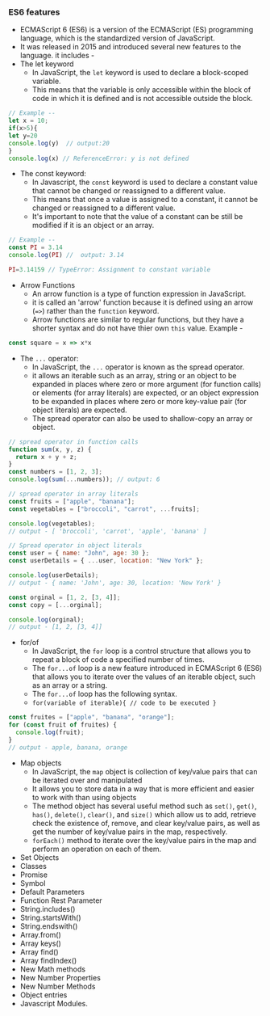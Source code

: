 ### ES6 features 
- ECMAScript 6 (ES6) is a version of the ECMAScript (ES) programming language, which is the standardized version of JavaScript.
- It was released in 2015 and introduced several new features to the language. it includes - 
- The let keyword
    - In  JavaScript, the `let` keyword is used to declare a block-scoped variable.
    - This means that the variable is only accessible within the block of code in which it is defined and is not accessible outside the block.
```javascript
// Example --
let x = 10; 
if(x>5){
let y=20
console.log(y)  // output:20
}
console.log(x) // ReferenceError: y is not defined
```
- The const keyword: 
    - In Javascript, the `const` keyword is used to declare a constant value that cannot be changed or reassigned to a different value.
    - This means that once a value is assigned to a constant, it cannot be changed or reassigned to a different value.
    - It's important to note that the value of a constant can be still be modified if it is an object or an array.
```javascript
// Example --
const PI = 3.14
console.log(PI) //  output: 3.14

PI=3.14159 // TypeError: Assignment to constant variable

```
- Arrow Functions
    - An arrow function is a type of function expression in JavaScript.
    - it is called an 'arrow' function because it is defined using an arrow (`=>`) rather than the `function` keyword.
    - Arrow functions are similar to regular functions, but they have a shorter syntax and do not have thier own `this` value.
Example - 
```javascript
const square = x => x*x
```
- The `...` operator:
    - In JavaScript, the `...` operator is known as the spread operator.
    - it allows an iterable such as an array, string or an object to be expanded in places where zero or more argument (for function calls) or elements (for array literals) are expected, or an object expression to be expanded in places where zero or more key-value pair (for object literals) are expected.
    - The spread operator can also be used to shallow-copy an array or object.  
 

```javascript
// spread operator in function calls
function sum(x, y, z) {
  return x + y + z;
}
const numbers = [1, 2, 3];
console.log(sum(...numbers)); // output: 6

// spread operator in array literals
const fruits = ["apple", "banana"];
const vegetables = ["broccoli", "carrot", ...fruits];

console.log(vegetables);
// output - [ 'broccoli', 'carrot', 'apple', 'banana' ]

// Spread operator in object literals
const user = { name: "John", age: 30 };
const userDetails = { ...user, location: "New York" };

console.log(userDetails);
// output - { name: 'John', age: 30, location: 'New York' }

const orginal = [1, 2, [3, 4]];
const copy = [...orginal];

console.log(orginal);
// output - [1, 2, [3, 4]]
```

- for/of
    - In JavaScript, the `for` loop is a control structure that allows you to repeat a block of code a specified number of times.
    - The `for...of` loop is a new feature introduced in ECMAScript 6 (ES6) that allows you to iterate over the values of an iterable object, such as an array or a string.
    - The `for...of` loop has the following syntax.
    - `for(variable of iterable){ // code to be executed }`

```javascript
const fruites = ["apple", "banana", "orange"];
for (const fruit of fruites) {
  console.log(fruit);
}
// output - apple, banana, orange
```
- Map objects
    - In JavaScript, the `map` object is collection of key/value pairs that can be iterated over and manipulated
    - It allows you to store data in a way that is more efficient and easier to work with than using objects
    - The method object has several useful method such as `set()`, `get()`, `has()`, `delete()`, `clear()`, and `size()` which allow us to add, retrieve check the existence of, remove, and clear key/value pairs, as well as get the number of key/value pairs in the map, respectively.
    - `forEach()` method to iterate over the key/value pairs in the map and perform an operation on each of them.
- Set Objects
- Classes
- Promise
- Symbol 
- Default Parameters
- Function Rest Parameter
- String.includes()
- String.startsWith()
- String.endswith()
- Array.from()
- Array keys()
- Array find()
- Array findIndex()
- New Math methods
- New Number Properties
- New Number Methods
- Object entries
- Javascript Modules.